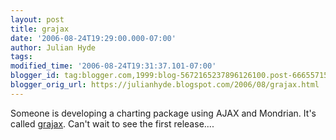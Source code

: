 ```yaml
---
layout: post
title: grajax
date: '2006-08-24T19:29:00.000-07:00'
author: Julian Hyde
tags:
modified_time: '2006-08-24T19:31:37.101-07:00'
blogger_id: tag:blogger.com,1999:blog-5672165237896126100.post-6665571537141845732
blogger_orig_url: https://julianhyde.blogspot.com/2006/08/grajax.html
---
```


Someone is developing a charting package using AJAX and Mondrian. It's
called [grajax](https://grajax.dev.java.net/). Can't wait
to see the first release....

